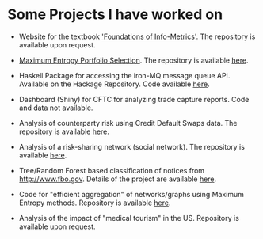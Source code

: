 # Some Projects I have worked on

* Website for the textbook ['Foundations of Info-Metrics'](http://info-metrics.org).  The repository is available upon request.

* [Maximum Entropy Portfolio Selection](http://info-metrics.org/interact/portfolio.html).  The repository is available [here](https://github.com/arnoblalam/portfolio_example_with_shorts).

* Haskell Package for accessing the iron-MQ message queue API. Available on the Hackage Repository.  Code available [here](https://github.com/arnoblalam/iron_mq_haskell).

* Dashboard (Shiny) for CFTC for analyzing trade capture reports.  Code and data not available.

* Analysis of counterparty risk using Credit Default Swaps data.  The repository is available [here](https://github.com/arnoblalam/sem_macro).

* Analysis of a risk-sharing network (social network).  The repository is available [here](https://github.com/arnoblalam/riskSharing).

* Tree/Random Forest based classification of notices from http://www.fbo.gov. Details of the project are available [here](http://www.example.com).

* Code for "efficient aggregation" of networks/graphs using Maximum Entropy methods. Repository is available [here](https://github.com/arnoblalam/graph-research).

* Analysis of the impact of "medical tourism" in the US.  Repository is available upon request.
